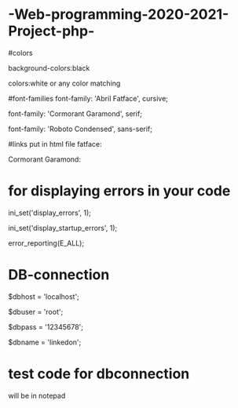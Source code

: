 # -Web-programming-2020-2021-Project-php-

#colors

background-colors:black

colors:white or any color matching

#font-families
font-family: 'Abril Fatface', cursive;

font-family: 'Cormorant Garamond', serif;

font-family: 'Roboto Condensed', sans-serif;


#links put in html file
fatface:
<link rel="preconnect" href="https://fonts.gstatic.com">

<link href="https://fonts.googleapis.com/css2?family=Abril+Fatface&display=swap" rel="stylesheet">

Cormorant Garamond:

<link href="https://fonts.googleapis.com/css2?family=Cormorant+Garamond&family=Lobster&family=Ranchers&display=swap" rel="stylesheet">


# for displaying errors in your code
ini_set('display_errors', 1);

ini_set('display_startup_errors', 1);

error_reporting(E_ALL);

# DB-connection
 $dbhost = 'localhost';
 
 $dbuser = 'root';
 
 $dbpass = '12345678';
         
 $dbname = 'linkedon';

# test code for dbconnection
 will be in notepad 
